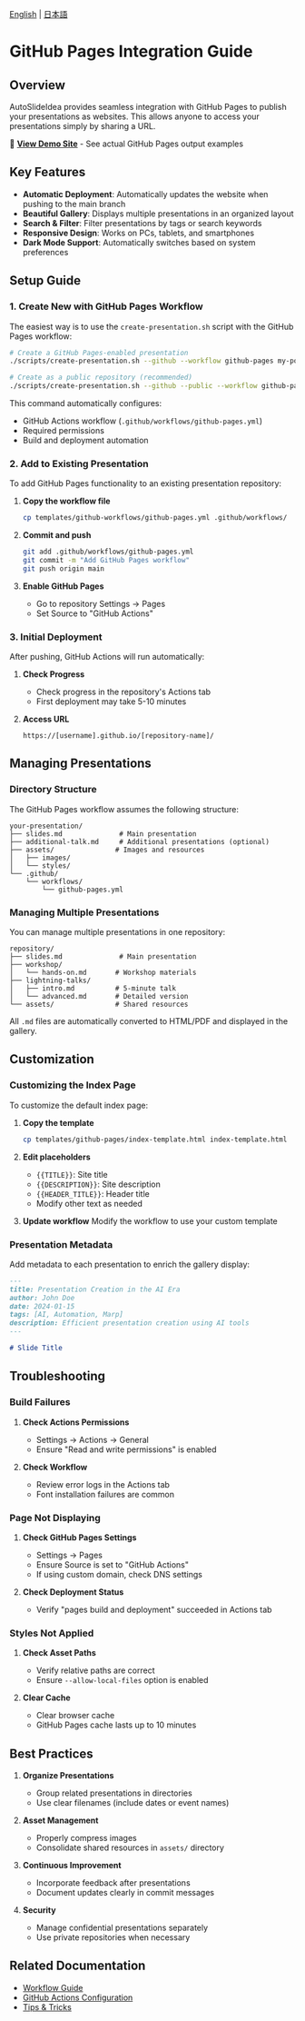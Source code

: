 [English](github-pages.en.md) | [日本語](github-pages.md)

# GitHub Pages Integration Guide

## Overview

AutoSlideIdea provides seamless integration with GitHub Pages to publish your presentations as websites. This allows anyone to access your presentations simply by sharing a URL.

🎯 **[View Demo Site](https://dobachi.github.io/AutoSlideIdea/)** - See actual GitHub Pages output examples

## Key Features

- **Automatic Deployment**: Automatically updates the website when pushing to the main branch
- **Beautiful Gallery**: Displays multiple presentations in an organized layout
- **Search & Filter**: Filter presentations by tags or search keywords
- **Responsive Design**: Works on PCs, tablets, and smartphones
- **Dark Mode Support**: Automatically switches based on system preferences

## Setup Guide

### 1. Create New with GitHub Pages Workflow

The easiest way is to use the `create-presentation.sh` script with the GitHub Pages workflow:

```bash
# Create a GitHub Pages-enabled presentation
./scripts/create-presentation.sh --github --workflow github-pages my-portfolio

# Create as a public repository (recommended)
./scripts/create-presentation.sh --github --public --workflow github-pages conference-2024
```

This command automatically configures:
- GitHub Actions workflow (`.github/workflows/github-pages.yml`)
- Required permissions
- Build and deployment automation

### 2. Add to Existing Presentation

To add GitHub Pages functionality to an existing presentation repository:

1. **Copy the workflow file**
   ```bash
   cp templates/github-workflows/github-pages.yml .github/workflows/
   ```

2. **Commit and push**
   ```bash
   git add .github/workflows/github-pages.yml
   git commit -m "Add GitHub Pages workflow"
   git push origin main
   ```

3. **Enable GitHub Pages**
   - Go to repository Settings → Pages
   - Set Source to "GitHub Actions"

### 3. Initial Deployment

After pushing, GitHub Actions will run automatically:

1. **Check Progress**
   - Check progress in the repository's Actions tab
   - First deployment may take 5-10 minutes

2. **Access URL**
   ```
   https://[username].github.io/[repository-name]/
   ```

## Managing Presentations

### Directory Structure

The GitHub Pages workflow assumes the following structure:

```
your-presentation/
├── slides.md              # Main presentation
├── additional-talk.md     # Additional presentations (optional)
├── assets/               # Images and resources
│   ├── images/
│   └── styles/
└── .github/
    └── workflows/
        └── github-pages.yml
```

### Managing Multiple Presentations

You can manage multiple presentations in one repository:

```
repository/
├── slides.md              # Main presentation
├── workshop/
│   └── hands-on.md       # Workshop materials
├── lightning-talks/
│   ├── intro.md          # 5-minute talk
│   └── advanced.md       # Detailed version
└── assets/               # Shared resources
```

All `.md` files are automatically converted to HTML/PDF and displayed in the gallery.

## Customization

### Customizing the Index Page

To customize the default index page:

1. **Copy the template**
   ```bash
   cp templates/github-pages/index-template.html index-template.html
   ```

2. **Edit placeholders**
   - `{{TITLE}}`: Site title
   - `{{DESCRIPTION}}`: Site description
   - `{{HEADER_TITLE}}`: Header title
   - Modify other text as needed

3. **Update workflow**
   Modify the workflow to use your custom template

### Presentation Metadata

Add metadata to each presentation to enrich the gallery display:

```markdown
---
title: Presentation Creation in the AI Era
author: John Doe
date: 2024-01-15
tags: [AI, Automation, Marp]
description: Efficient presentation creation using AI tools
---

# Slide Title
```

## Troubleshooting

### Build Failures

1. **Check Actions Permissions**
   - Settings → Actions → General
   - Ensure "Read and write permissions" is enabled

2. **Check Workflow**
   - Review error logs in the Actions tab
   - Font installation failures are common

### Page Not Displaying

1. **Check GitHub Pages Settings**
   - Settings → Pages
   - Ensure Source is set to "GitHub Actions"
   - If using custom domain, check DNS settings

2. **Check Deployment Status**
   - Verify "pages build and deployment" succeeded in Actions tab

### Styles Not Applied

1. **Check Asset Paths**
   - Verify relative paths are correct
   - Ensure `--allow-local-files` option is enabled

2. **Clear Cache**
   - Clear browser cache
   - GitHub Pages cache lasts up to 10 minutes

## Best Practices

1. **Organize Presentations**
   - Group related presentations in directories
   - Use clear filenames (include dates or event names)

2. **Asset Management**
   - Properly compress images
   - Consolidate shared resources in `assets/` directory

3. **Continuous Improvement**
   - Incorporate feedback after presentations
   - Document updates clearly in commit messages

4. **Security**
   - Manage confidential presentations separately
   - Use private repositories when necessary

## Related Documentation

- [Workflow Guide](workflow.en.md)
- [GitHub Actions Configuration](../templates/github-workflows/README.en.md)
- [Tips & Tricks](tips.en.md)